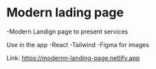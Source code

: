 # Modern lading page

-Modern Landign page to present services

Use in the app
-React
-Tailwind 
-Figma for images


Link: https://modernn-landing-page.netlify.app